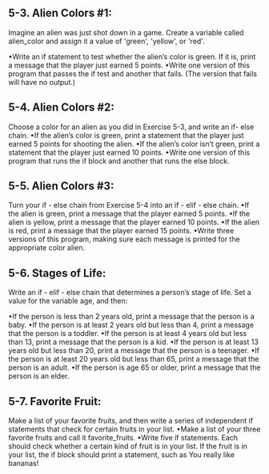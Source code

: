 ## 5-3. Alien Colors #1:
Imagine an alien was just shot down in a game. Create a
variable called alien_color and assign it a value of 'green', 'yellow', or 'red'.

•Write an if statement to test whether the alien’s color is green. If it is,
print a message that the player just earned 5 points.
•Write one version of this program that passes the if test and another that
fails. (The version that fails will have no output.)

## 5-4. Alien Colors #2:
Choose a color for an alien as you did in Exercise 5-3,
and write an if- else chain.
•If the alien’s color is green, print a statement that the player just earned 5
points for shooting the alien.
•If the alien’s color isn’t green, print a statement that the player just earned
10 points.
•Write one version of this program that runs the if block and another that
runs the else block.

## 5-5. Alien Colors #3:
Turn your if - else chain from Exercise 5-4 into an if - elif - else chain.
•If the alien is green, print a message that the player earned 5 points.
•If the alien is yellow, print a message that the player earned 10 points.
•If the alien is red, print a message that the player earned 15 points.
•Write three versions of this program, making sure each message is printed
for the appropriate color alien.

## 5-6. Stages of Life:
Write an if - elif - else chain that determines a person’s stage of life. Set a value for the variable age, and then:

•If the person is less than 2 years old, print a message that the person is
a baby.
•If the person is at least 2 years old but less than 4, print a message that the
person is a toddler.
•If the person is at least 4 years old but less than 13, print a message that
the person is a kid.
•If the person is at least 13 years old but less than 20, print a message that
the person is a teenager.
•If the person is at least 20 years old but less than 65, print a message that
the person is an adult.
•If the person is age 65 or older, print a message that the person is an elder.

## 5-7. Favorite Fruit:
Make a list of your favorite fruits, and then write a series of
independent if statements that check for certain fruits in your list.
•Make a list of your three favorite fruits and call it favorite_fruits.
•Write five if statements. Each should check whether a certain kind of fruit
is in your list. If the fruit is in your list, the if block should print a
statement, such as You really like bananas!